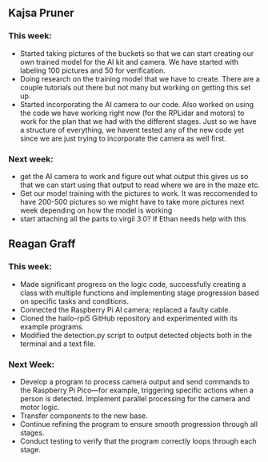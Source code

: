 ## Kajsa Pruner
### This week:
- Started taking pictures of the buckets so that we can start creating our own trained model for the AI kit and camera. We have started with labeling 100 pictures and 50 for verification.
- Doing research on the training model that we have to create. There are a couple tutorials out there but not many but working on getting this set up.
- Started incorporating the AI camera to our code. Also worked on using the code we have working right now (for the RPLidar and motors) to work for the plan that we had with the different stages. Just so we have a structure of everything, we havent tested any of the new code yet since we are just trying to incorporate the camera as well first.
### Next week:
- get the AI camera to work and figure out what output this gives us so that we can start using that output to read where we are in the maze etc.
- Get our model training with the pictures to work. It was reccomended to have 200-500 pictures so we might have to take more pictures next week depending on how the model is working
- start attaching all the parts to virgil 3.0? If Ethan needs help with this 

## Reagan Graff
### This week:
- Made significant progress on the logic code, successfully creating a class with multiple functions and implementing stage progression based on specific tasks and conditions.
- Connected the Raspberry Pi AI camera; replaced a faulty cable.
- Cloned the hailo-rpi5 GitHub repository and experimented with its example programs.
- Modified the detection.py script to output detected objects both in the terminal and a text file.
### Next Week:
- Develop a program to process camera output and send commands to the Raspberry Pi Pico—for example, triggering specific actions when a person is detected. Implement parallel processing for the camera and motor logic.
- Transfer components to the new base.
- Continue refining the program to ensure smooth progression through all stages.
- Conduct testing to verify that the program correctly loops through each stage.
